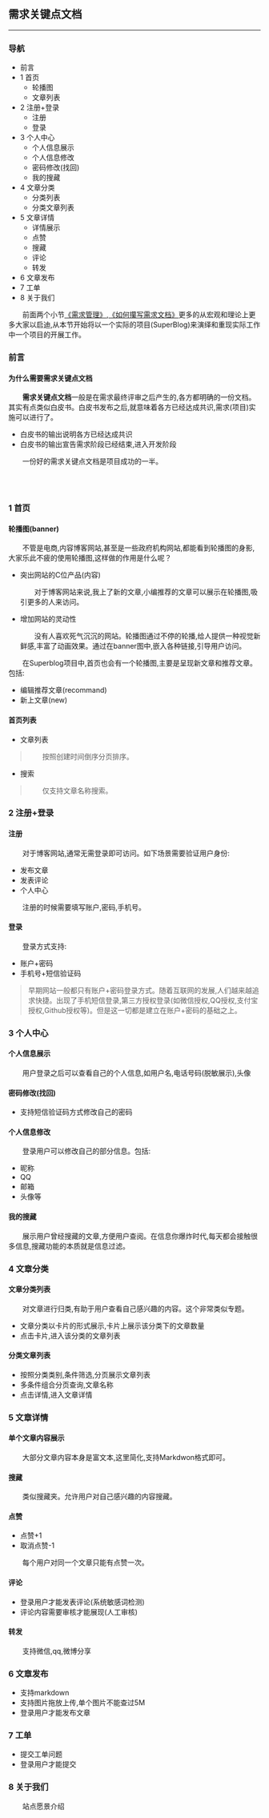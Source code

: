 
## 需求关键点文档

---

### 导航

- 前言
- 1 首页
  - 轮播图
  - 文章列表
- 2 注册+登录
  - 注册
  - 登录
- 3 个人中心
  - 个人信息展示
  - 个人信息修改
  - 密码修改(找回)
  - 我的搜藏
- 4 文章分类
  - 分类列表
  - 分类文章列表
- 5 文章详情
  - 详情展示
  - 点赞
  - 搜藏
  - 评论
  - 转发
- 6 文章发布
- 7 工单
- 8 关于我们

&emsp;&emsp;前面两个小节[《需求管理》](https://www.52interview.com/book/36/342),[《如何攥写需求文档》](https://www.52interview.com/book/36/343)更多的从宏观和理论上更多大家以启迪,从本节开始将以一个实际的项目(SuperBlog)来演绎和重现实际工作中一个项目的开展工作。

### 前言

#### 为什么需要需求关键点文档

&emsp;&emsp;**需求关键点文档**一般是在需求最终评审之后产生的,各方都明确的一份文档。其实有点类似白皮书。白皮书发布之后,就意味着各方已经达成共识,需求(项目)实施可以进行了。

- 白皮书的输出说明各方已经达成共识
- 白皮书的输出宣告需求阶段已经结束,进入开发阶段

&emsp;&emsp;一份好的需求关键点文档是项目成功的一半。

<br/>
<section>
    <a href="https://img.zhikestreet.com/202012202015.png?imageView2/0/q/75|watermark/2/text/NTJJbnRlcnZpZXc=/font/5a6L5L2T/fontsize/240/fill/IzBFMDkwNQ==/dissolve/100/gravity/SouthEast/dx/10/dy/10" data-lightbox="example-set"><img style="display: block; margin-left: auto; margin-right: auto;" src="https://img.zhikestreet.com/202012202015.png?imageView2/0/q/75|watermark/2/text/NTJJbnRlcnZpZXc=/font/5a6L5L2T/fontsize/240/fill/IzBFMDkwNQ==/dissolve/100/gravity/SouthEast/dx/10/dy/10" alt=""></a>
</section> 
<br/>

### 1 首页

#### 轮播图(banner)

&emsp;&emsp;不管是电商,内容博客网站,甚至是一些政府机构网站,都能看到轮播图的身影,大家乐此不疲的使用轮播图,这样做的作用是什么呢？

- 突出网站的C位产品(内容)
  
  &emsp;&emsp;对于博客网站来说,我上了新的文章,小编推荐的文章可以展示在轮播图,吸引更多的人来访问。

- 增加网站的灵动性
  
  &emsp;&emsp;没有人喜欢死气沉沉的网站。轮播图通过不停的轮播,给人提供一种视觉新鲜感,丰富了动画效果。通过在banner图中,嵌入各种链接,引导用户访问。
   
&emsp;&emsp;在Superblog项目中,首页也会有一个轮播图,主要是呈现新文章和推荐文章。包括:

- 编辑推荐文章(recommand)
- 新上文章(new)

#### 首页列表

- 文章列表

> &emsp;&emsp;按照创建时间倒序分页排序。

 - 搜索
  
> &emsp;&emsp;仅支持文章名称搜索。

### 2 注册+登录

#### 注册

&emsp;&emsp;对于博客网站,通常无需登录即可访问。如下场景需要验证用户身份:

- 发布文章
- 发表评论
- 个人中心

&emsp;&emsp;注册的时候需要填写账户,密码,手机号。

#### 登录

&emsp;&emsp;登录方式支持:

- 账户+密码
- 手机号+短信验证码

> 早期网站一般都只有账户+密码登录方式。随着互联网的发展,人们越来越追求快捷。出现了手机短信登录,第三方授权登录(如微信授权,QQ授权,支付宝授权,Github授权等)。但是这一切都是建立在账户+密码的基础之上。


### 3 个人中心

#### 个人信息展示

&emsp;&emsp;用户登录之后可以查看自己的个人信息,如用户名,电话号码(脱敏展示),头像

####  密码修改(找回)

- 支持短信验证码方式修改自己的密码   

#### 个人信息修改

&emsp;&emsp;登录用户可以修改自己的部分信息。包括:

- 昵称
- QQ
- 邮箱
- 头像等

#### 我的搜藏

&emsp;&emsp;展示用户曾经搜藏的文章,方便用户查阅。在信息你爆炸时代,每天都会接触很多信息,搜藏功能的本质就是信息过滤。

### 4 文章分类

#### 文章分类列表

&emsp;&emsp;对文章进行归类,有助于用户查看自己感兴趣的内容。这个非常类似专题。

- 文章分类以卡片的形式展示,卡片上展示该分类下的文章数量
- 点击卡片,进入该分类的文章列表


#### 分类文章列表

- 按照分类类别,条件筛选,分页展示文章列表
- 多条件组合分页查询,文章名称
- 点击详情,进入文章详情


### 5 文章详情

#### 单个文章内容展示

&emsp;&emsp;大部分文章内容本身是富文本,这里简化,支持Markdwon格式即可。

#### 搜藏

&emsp;&emsp;类似搜藏夹。允许用户对自己感兴趣的内容搜藏。

#### 点赞

- 点赞+1
- 取消点赞-1

&emsp;&emsp;每个用户对同一个文章只能有点赞一次。

#### 评论

- 登录用户才能发表评论(系统敏感词检测)
- 评论内容需要审核才能展现(人工审核)

#### 转发

&emsp;&emsp;支持微信,qq,微博分享

### 6 文章发布

- 支持markdown
- 支持图片拖放上传,单个图片不能查过5M
- 登录用户才能发布文章

### 7 工单

- 提交工单问题
- 登录用户才能提交

### 8 关于我们

&emsp;&emsp;站点愿景介绍
